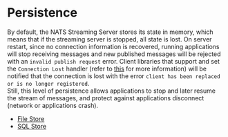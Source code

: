 # Persistence

By default, the NATS Streaming Server stores its state in memory, which means that if the streaming server is stopped, all state is lost. On server restart, since no connection information is recovered, running applications will stop receiving messages and new published messages will be rejected with an `invalid publish request` error. Client libraries that support and set the `Connection Lost` handler \(refer to [this](https://github.com/nats-io/stan.go#connection-status) for more information\) will be notified that the connection is lost with the error `client has been replaced or is no longer registered`.  
 Still, this level of persistence allows applications to stop and later resume the stream of messages, and protect against applications disconnect \(network or applications crash\).

* [File Store](file_store.md)
* [SQL Store ](sql_store.md)

